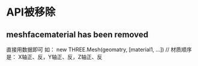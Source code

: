 # API被移除

## meshfacematerial has been removed
直接用数据即可 如：
new THREE.Mesh(geomatry, [material1, ...]) // 材质顺序是：
X轴正、反，Y轴正、反，Z轴正、反
